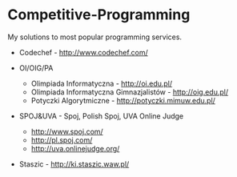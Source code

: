Competitive-Programming
=======================

My solutions to most popular programming services.

* Codechef - http://www.codechef.com/

* OI/OIG/PA 
    - Olimpiada Informatyczna - http://oi.edu.pl/
    - Olimpiada Informatyczna Gimnazjalistów - http://oig.edu.pl/
    - Potyczki Algorytmiczne - http://potyczki.mimuw.edu.pl/

* SPOJ&UVA - Spoj, Polish Spoj, UVA Online Judge
  - http://www.spoj.com/
  - http://pl.spoj.com/
  - http://uva.onlinejudge.org/

* Staszic - http://ki.staszic.waw.pl/